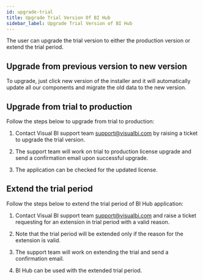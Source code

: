 ```yaml
---
id: upgrade-trial
title: Upgrade Trial Version Of BI Hub
sidebar_label: Upgrade Trial Version of BI Hub
---
```


The user can upgrade the trial version to either the production version or extend the trial period.

## Upgrade from previous version to new version

To upgrade, just click new version of the installer and it will automatically update all our components and migrate the old data to the new version.

## Upgrade from trial to production

Follow the steps below to upgrade from trial to production:

1. Contact Visual BI support team support@visualbi.com by raising a ticket to upgrade the trial version.

1. The support team will work on trial to production license upgrade and send a confirmation email upon successful upgrade.

1. The application can be checked for the updated license.

## Extend the trial period

Follow the steps below to extend the trial period of BI Hub application:

1. Contact Visual BI support team support@visualbi.com and raise a ticket requesting for an extension in trial period with a valid reason.

1. Note that the trial period will be extended only if the reason for the extension is valid.

1. The support team will work on extending the trial and send a confirmation email.

1. BI Hub can be used with the extended trial period.